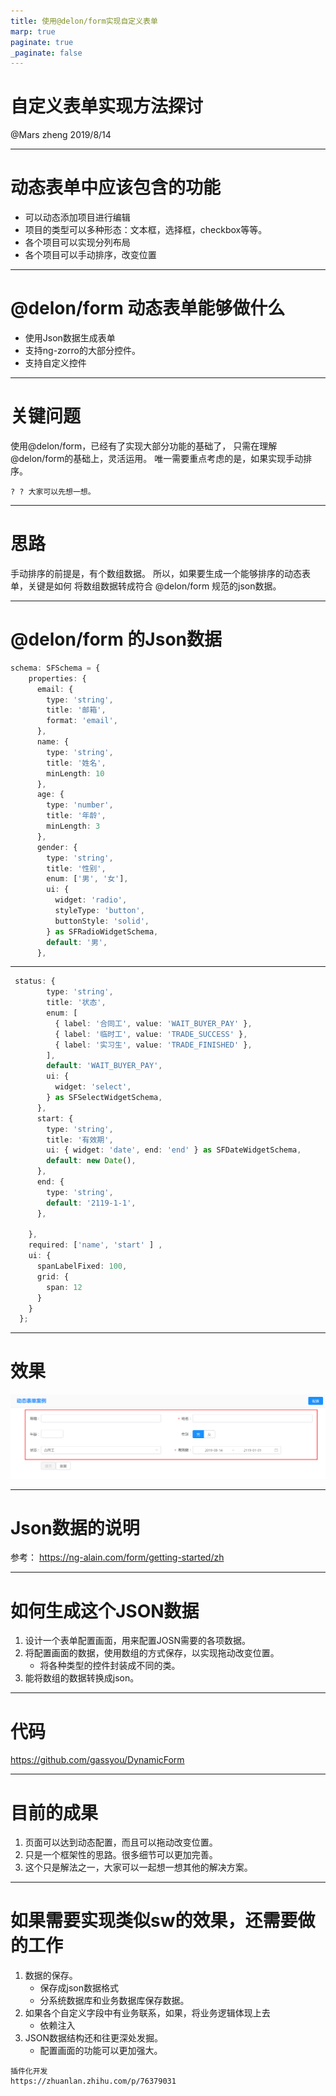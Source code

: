 ```yaml
---
title: 使用@delon/form实现自定义表单
marp: true
paginate: true
_paginate: false
---
```


# <!--fit-->自定义表单实现方法探讨
@Mars zheng
2019/8/14

---

# 动态表单中应该包含的功能
* 可以动态添加项目进行编辑
* 项目的类型可以多种形态：文本框，选择框，checkbox等等。
* 各个项目可以实现分列布局
* 各个项目可以手动排序，改变位置

---

# @delon/form 动态表单能够做什么
* 使用Json数据生成表单
* 支持ng-zorro的大部分控件。
* 支持自定义控件

---

# 关键问题
使用@delon/form，已经有了实现大部分功能的基础了，
只需在理解@delon/form的基础上，灵活运用。
唯一需要重点考虑的是，如果实现手动排序。

```
? ? 大家可以先想一想。
```

---

# 思路
手动排序的前提是，有个数组数据。
所以，如果要生成一个能够排序的动态表单，关键是如何
将数组数据转成符合 @delon/form 规范的json数据。

---
# @delon/form 的Json数据
```typescript
schema: SFSchema = {
    properties: {
      email: {
        type: 'string',
        title: '邮箱',
        format: 'email',
      },
      name: {
        type: 'string',
        title: '姓名',
        minLength: 10
      },
      age: {
        type: 'number',
        title: '年龄',
        minLength: 3
      },
      gender: {
        type: 'string',
        title: '性别',
        enum: ['男', '女'],
        ui: {
          widget: 'radio',
          styleType: 'button',
          buttonStyle: 'solid',
        } as SFRadioWidgetSchema,
        default: '男',
      },
```
---
```typescript
 status: {
        type: 'string',
        title: '状态',
        enum: [
          { label: '合同工', value: 'WAIT_BUYER_PAY' },
          { label: '临时工', value: 'TRADE_SUCCESS' },
          { label: '实习生', value: 'TRADE_FINISHED' },
        ],
        default: 'WAIT_BUYER_PAY',
        ui: {
          widget: 'select',
        } as SFSelectWidgetSchema,
      },
      start: {
        type: 'string',
        title: '有效期',
        ui: { widget: 'date', end: 'end' } as SFDateWidgetSchema,
        default: new Date(),
      },
      end: {
        type: 'string',
        default: '2119-1-1',
      },

    },
    required: ['name', 'start' ] ,
    ui: {
      spanLabelFixed: 100,
      grid: {
        span: 12
      }
    }
  };
```
---
# 效果
![](img/2019-08-14-10-52-25.png)



---
# Json数据的说明
参考： https://ng-alain.com/form/getting-started/zh

---
# 如何生成这个JSON数据
1. 设计一个表单配置画面，用来配置JOSN需要的各项数据。
2. 将配置画面的数据，使用数组的方式保存，以实现拖动改变位置。
    * 将各种类型的控件封装成不同的类。
3. 能将数组的数据转换成json。

---
# 代码
https://github.com/gassyou/DynamicForm

---
# 目前的成果
1. 页面可以达到动态配置，而且可以拖动改变位置。
2. 只是一个框架性的思路。很多细节可以更加完善。
3. 这个只是解法之一，大家可以一起想一想其他的解决方案。

---

# 如果需要实现类似sw的效果，还需要做的工作
1. 数据的保存。
    * 保存成json数据格式
    * 分系统数据库和业务数据库保存数据。
2. 如果各个自定义字段中有业务联系，如果，将业务逻辑体现上去
    * 依赖注入
3. JSON数据结构还和往更深处发掘。
    * 配置画面的功能可以更加强大。

```
插件化开发
https://zhuanlan.zhihu.com/p/76379031
```

